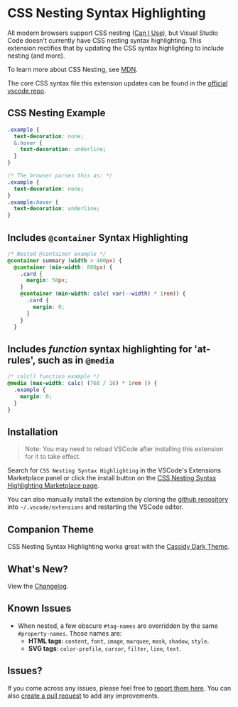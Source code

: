 # CSS Nesting Syntax Highlighting
All modern browsers support CSS nesting ([Can I Use](https://caniuse.com/css-nesting)), but Visual Studio Code doesn't currently have CSS nesting syntax highlighting. This extension rectifies that by updating the CSS syntax highlighting to include nesting (and more).

To learn more about CSS Nesting, see [MDN](https://developer.mozilla.org/en-US/docs/Web/CSS/CSS_nesting).

The core CSS syntax file this extension updates can be found in the [official vscode repo](https://github.com/Microsoft/vscode/blob/main/extensions/css/syntaxes/css.tmLanguage.json).

## CSS Nesting Example

```css
.example {
  text-decoration: none;
  &:hover {
    text-decoration: underline;
  }
}

/* The browser parses this as: */
.example {
  text-decoration: none;
}
.example:hover {
  text-decoration: underline;
}
```

## Includes `@container` Syntax Highlighting

```css
/* Nested @container example */
@container summary (width > 400px) {
  @container (min-width: 800px) {
    .card {
      margin: 50px;
    }
    @container (min-width: calc( var(--width) * 1rem)) {
      .card {
        margin: 0;
      }
    }
  }
```

## Includes _function_ syntax highlighting for 'at-rules', such as in `@media`

```css
/* calc() function example */
@media (max-width: calc( (768 / 16) * 1rem )) {
  .example {
    margin: 0;
  }
}
```

## Installation

> Note: You may need to reload VSCode after installing this extension for it to take effect.

Search for `CSS Nesting Syntax Highlighting` in the VSCode's Extensions Marketplace panel or click the install button on the [CSS Nesting Syntax Highlighting Marketplace page](https://marketplace.visualstudio.com/items?itemName=jacobcassidy.css-nesting-syntax-highlighting).

You can also manually install the extension by cloning the [github repository](https://github.com/jacobcassidy/vscode-css-nesting-syntax-highlighting) into `~/.vscode/extensions` and restarting the VSCode editor.

## Companion Theme

CSS Nesting Syntax Highlighting works great with the [Cassidy Dark Theme](https://marketplace.visualstudio.com/items?itemName=jacobcassidy.cassidy-dark).

## What's New?

View the [Changelog](https://github.com/jacobcassidy/vscode-css-nesting-syntax-highlighting/blob/main/CHANGELOG.md).

## Known Issues

- When nested, a few obscure `#tag-names` are overridden by the same `#property-names`. Those names are:
  - **HTML tags**: `content`, `font`, `image`, `marquee`, `mask`, `shadow`, `style`.
  - **SVG tags**: `color-profile`, `cursor`, `filter`, `line`, `text`.

## Issues?

If you come across any issues, please feel free to [report them here](https://github.com/jacobcassidy/vscode-css-nesting-syntax-highlighting/issues). You can also [create a pull request](https://github.com/jacobcassidy/vscode-css-nesting-syntax-highlighting/pulls) to add any improvements.

